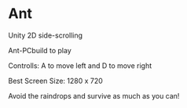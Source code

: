 # Ant
Unity 2D side-scrolling

Ant-PCbuild to play 

Controlls: A to move left and D to move right

Best Screen Size: 1280 x 720

Avoid the raindrops and survive as much as you can!
